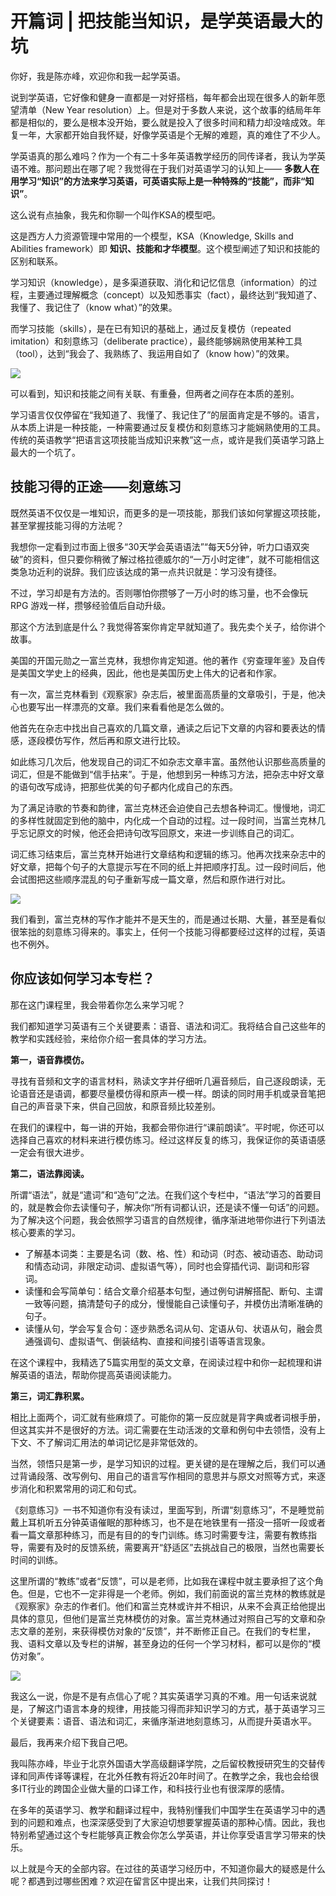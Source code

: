 # 开篇词 | 把技能当知识，是学英语最大的坑
你好，我是陈亦峰，欢迎你和我一起学英语。

说到学英语，它好像和健身一直都是一对好搭档，每年都会出现在很多人的新年愿望清单（New Year resolution）上。但是对于多数人来说，这个故事的结局年年都是相似的，要么是根本没开始，要么就是投入了很多时间和精力却没啥成效。年复一年，大家都开始自我怀疑，好像学英语是个无解的难题，真的难住了不少人。

学英语真的那么难吗？作为一个有二十多年英语教学经历的同传译者，我认为学英语不难。那问题出在哪了呢？我觉得在于我们对英语学习的认知上—— **多数人在用学习“知识”的方法来学习英语，可英语实际上是一种特殊的“技能”，而非“知识”**。

这么说有点抽象，我先和你聊一个叫作KSA的模型吧。

这是西方人力资源管理中常用的一个模型，KSA（Knowledge, Skills and Abilities framework）即 **知识、技能和才华模型**。这个模型阐述了知识和技能的区别和联系。

学习知识（knowledge），是多渠道获取、消化和记忆信息（information）的过程，主要通过理解概念（concept）以及知悉事实（fact），最终达到“我知道了、我懂了、我记住了（know what）”的效果。

而学习技能（skills），是在已有知识的基础上，通过反复模仿（repeated imitation）和刻意练习（deliberate practice），最终能够娴熟使用某种工具（tool），达到“我会了、我熟练了、我运用自如了（know how）”的效果。

![](images/234251/8c9b56bb5632f1acdbdfd8a8e84253f9.jpg)

可以看到，知识和技能之间有关联、有重叠，但两者之间存在本质的差别。

学习语言仅仅停留在“我知道了、我懂了、我记住了”的层面肯定是不够的。语言，从本质上讲是一种技能，一种需要通过反复模仿和刻意练习才能娴熟使用的工具。传统的英语教学“把语言这项技能当成知识来教”这一点，或许是我们英语学习路上最大的一个坑了。

## 技能习得的正途——刻意练习

既然英语不仅仅是一堆知识，而更多的是一项技能，那我们该如何掌握这项技能，甚至掌握技能习得的方法呢？

我想你一定看到过市面上很多“30天学会英语语法”“每天5分钟，听力口语双突破”的资料，但只要你稍微了解过格拉德威尔的“一万小时定律”，就不可能相信这类急功近利的说辞。我们应该达成的第一点共识就是：学习没有捷径。

不过，学习却是有方法的。否则哪怕你攒够了一万小时的练习量，也不会像玩 RPG 游戏一样，攒够经验值后自动升级。

那这个方法到底是什么？我觉得答案你肯定早就知道了。我先卖个关子，给你讲个故事。

美国的开国元勋之一富兰克林，我想你肯定知道。他的著作《穷查理年鉴》及自传是美国文学史上的经典，因此，他也是美国历史上伟大的记者和作家。

有一次，富兰克林看到《观察家》杂志后，被里面高质量的文章吸引，于是，他决心也要写出一样漂亮的文章。我们来看看他是怎么做的。

他首先在杂志中找出自己喜欢的几篇文章，通读之后记下文章的内容和要表达的情感，逐段模仿写作，然后再和原文进行比较。

如此练习几次后，他发现自己的词汇不如杂志文章丰富。虽然他认识那些高质量的词汇，但是不能做到“信手拈来”。于是，他想到另一种练习方法，把杂志中好文章的语句改写成诗，把那些优美的句子都内化成自己的东西。

为了满足诗歌的节奏和韵律，富兰克林还会迫使自己去想各种词汇。慢慢地，词汇的多样性就固定到他的脑中，内化成一个自动的过程。过一段时间，当富兰克林几乎忘记原文的时候，他还会把诗句改写回原文，来进一步训练自己的词汇。

词汇练习结束后，富兰克林开始进行文章结构和逻辑的练习。他再次找来杂志中的好文章，把每个句子的大意提示写在不同的纸上并把顺序打乱。过一段时间后，他会试图把这些顺序混乱的句子重新写成一篇文章，然后和原作进行对比。

![](images/234251/f284dc06ca0bfb0ecad4a772b6006bc5.jpg)

我们看到，富兰克林的写作才能并不是天生的，而是通过长期、大量，甚至是看似很笨拙的刻意练习得来的。事实上，任何一个技能习得都要经过这样的过程，英语也不例外。

## 你应该如何学习本专栏？

那在这门课程里，我会带着你怎么来学习呢？

我们都知道学习英语有三个关键要素：语音、语法和词汇。我将结合自己这些年的教学和实践经验，来给你介绍一套具体的学习方法。

**第一，语音靠模仿。**

寻找有音频和文字的语言材料，熟读文字并仔细听几遍音频后，自己逐段朗读，无论语音还是语调，都要尽量模仿得和原声一模一样。朗读的同时用手机或录音笔把自己的声音录下来，供自己回放，和原音频比较差别。

在我们的课程中，每一讲的开始，我都会带你进行“课前朗读”。平时呢，你还可以选择自己喜欢的材料来进行模仿练习。经过这样反复的练习，我保证你的英语语感一定会有很大进步。

**第二，语法靠阅读。**

所谓“语法”，就是“遣词”和“造句”之法。在我们这个专栏中，“语法”学习的首要目的，就是教会你去读懂句子，解决你“所有词都认识，还是读不懂一句话”的问题。为了解决这个问题，我会依照学习语言的自然规律，循序渐进地带你进行下列语法核心要素的学习。

- 了解基本词类：主要是名词（数、格、性）和动词（时态、被动语态、助动词和情态动词，非限定动词、虚拟语气等），同时也会穿插代词、副词和形容词。
- 读懂和会写简单句：结合文章介绍基本句型，通过例句讲解搭配、断句、主谓一致等问题，搞清楚句子的成分，慢慢能自己读懂句子，并模仿出清晰准确的句子。
- 读懂从句，学会写复合句：逐步熟悉名词从句、定语从句、状语从句，融会贯通强调句、虚拟语气、倒装结构、直接和间接引语等语言现象。

在这个课程中，我精选了5篇实用型的英文文章，在阅读过程中和你一起梳理和讲解英语的语法，帮助你提高英语阅读能力。

**第三，词汇靠积累。**

相比上面两个，词汇就有些麻烦了。可能你的第一反应就是背字典或者词根手册，但这其实并不是很好的方法。词汇需要在生动活泼的文章和例句中去领悟，没有上下文、不了解词汇用法的单词记忆是非常低效的。

当然，领悟只是第一步，是学习知识的过程。更关键的是在理解之后，我们可以通过背诵段落、改写例句、用自己的语言写作相同的意思并与原文对照等方式，来逐步消化和积累常用的词汇和句式。

《刻意练习》一书不知道你有没有读过，里面写到，所谓“刻意练习”，不是睡觉前戴上耳机听五分钟英语催眠的那种练习，也不是在地铁里有一搭没一搭听一段或者看一篇文章那种练习，而是有目的的专门训练。练习时需要专注，需要有教练指导，需要有及时的反馈系统，需要离开“舒适区”去挑战自己的极限，当然也需要长时间的训练。

这里所谓的“教练”或者“反馈”，可以是老师，比如我在课程中就主要承担了这个角色。但是，它也不一定非得是一个老师。例如，我们前面说的富兰克林的教练就是《观察家》杂志的作者们。他们和富兰克林或许并不相识，从来不会真正给他提出具体的意见，但他们是富兰克林模仿的对象。富兰克林通过对照自己写的文章和杂志文章的差别，来获得模仿对象的“反馈”，并不断修正自己。在我们的专栏里，我、语料文章以及专栏的讲解，甚至身边的任何一个学习材料，都可以是你的“模仿对象”。

![](images/234251/5096c53aedbf9889e5796e714b17fb18.jpg)

我这么一说，你是不是有点信心了呢？其实英语学习真的不难。用一句话来说就是，了解这门语言本身的规律，用技能习得而非知识学习的方式，基于英语学习三个关键要素：语音、语法和词汇，来循序渐进地刻意练习，从而提升英语水平。

最后，我再来介绍下我自己吧。

我叫陈亦峰，毕业于北京外国语大学高级翻译学院，之后留校教授研究生的交替传译和同声传译等课程，在北外任教有将近20年时间了。在教学之余，我也会给很多IT行业的跨国企业做大量的口译工作，和科技行业也有很深厚的感情。

在多年的英语学习、教学和翻译过程中，我特别懂我们中国学生在英语学习中的遇到的问题和难点，也深深感受到了大家迫切想要掌握英语的那种心情。因此，我也特别希望通过这个专栏能够真正教会你怎么学英语，并让你享受语言学习带来的快乐。

以上就是今天的全部内容。在过往的英语学习经历中，不知道你最大的疑惑是什么呢？都遇到过哪些困难？欢迎在留言区中提出来，让我们共同探讨！